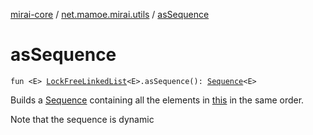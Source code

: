 [mirai-core](../index.md) / [net.mamoe.mirai.utils](index.md) / [asSequence](./as-sequence.md)

# asSequence

`fun <E> `[`LockFreeLinkedList`](-lock-free-linked-list/index.md)`<E>.asSequence(): `[`Sequence`](https://kotlinlang.org/api/latest/jvm/stdlib/kotlin.sequences/-sequence/index.html)`<E>`

Builds a [Sequence](https://kotlinlang.org/api/latest/jvm/stdlib/kotlin.sequences/-sequence/index.html) containing all the elements in [this](as-sequence/-this-.md) in the same order.

Note that the sequence is dynamic


